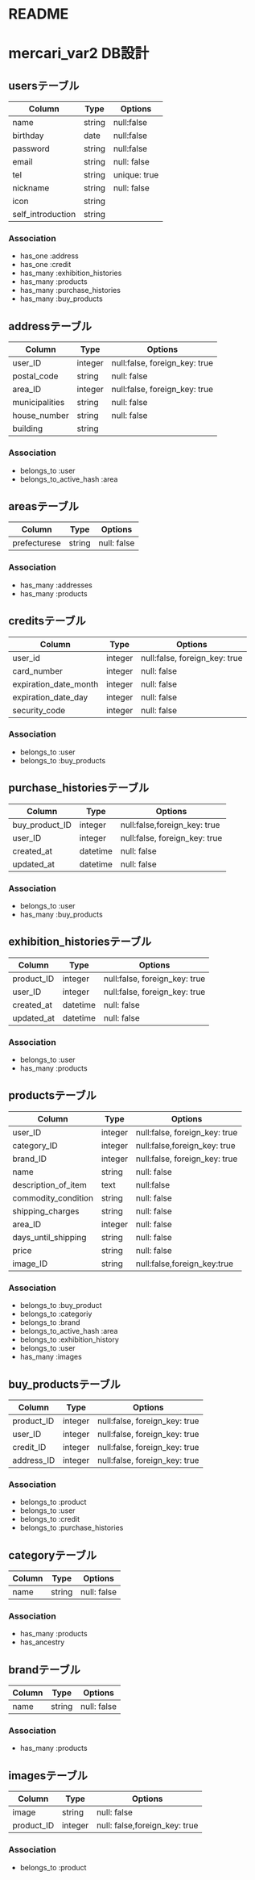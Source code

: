 # README
# mercari_var2 DB設計
## usersテーブル
|Column|Type|Options|
|------|----|-------|
|name|string|null:false|
|birthday|date|null:false|
|password|string|null:false|
|email|string|null: false|
|tel|string|unique: true|
|nickname|string|null: false|
|icon|string||
|self_introduction|string||

### Association
- has_one :address
- has_one :credit
- has_many :exhibition_histories
- has_many :products
- has_many :purchase_histories
- has_many :buy_products

## addressテーブル
|Column|Type|Options|
|------|----|-------|
|user_ID|integer|null:false, foreign_key: true|
|postal_code|string|null: false|
|area_ID|integer|null:false, foreign_key: true|
|municipalities|string|null: false|
|house_number|string|null: false|
|building|string||


### Association
- belongs_to :user
- belongs_to_active_hash :area


## areasテーブル
|Column|Type|Options|
|------|----|-------|
|prefecturese|string|null: false|


### Association
- has_many :addresses
- has_many :products



## creditsテーブル
|Column|Type|Options|
|------|----|-------|
|user_id|integer|null:false, foreign_key: true|
|card_number|integer|null: false|
|expiration_date_month|integer|null: false|
|expiration_date_day|integer|null: false|
|security_code|integer|null: false|

### Association
- belongs_to :user
- belongs_to :buy_products


## purchase_historiesテーブル
|Column|Type|Options|
|------|----|-------|
|buy_product_ID|integer|null:false,foreign_key: true|
|user_ID|integer|null:false, foreign_key: true|
|created_at|datetime|null: false|
|updated_at|datetime|null: false|


### Association
- belongs_to :user
- has_many :buy_products

## exhibition_historiesテーブル
|Column|Type|Options|
|------|----|-------|
|product_ID|integer|null:false, foreign_key: true|
|user_ID|integer|null:false, foreign_key: true|
|created_at|datetime|null: false|
|updated_at|datetime|null: false|


### Association
- belongs_to :user
- has_many :products


## productsテーブル
|Column|Type|Options|
|------|----|-------|
|user_ID|integer|null:false, foreign_key: true|
|category_ID|integer|null:false,foreign_key: true|
|brand_ID|integer|null:false, foreign_key: true|
|name|string|null: false|
|description_of_item|text|null:false|
|commodity_condition|string|null: false|
|shipping_charges|string|null: false|
|area_ID|integer|null: false|
|days_until_shipping|string|null: false|
|price|string|null: false|
|image_ID|string|null:false,foreign_key:true|


### Association
- belongs_to :buy_product
- belongs_to :categoriy
- belongs_to :brand
- belongs_to_active_hash :area
- belongs_to :exhibition_history
- belongs_to :user
- has_many :images


## buy_productsテーブル
|Column|Type|Options|
|------|----|-------|
|product_ID|integer|null:false, foreign_key: true|
|user_ID|integer|null:false, foreign_key: true|
|credit_ID|integer|null:false, foreign_key: true|
|address_ID|integer|null:false, foreign_key: true|



### Association
- belongs_to :product
- belongs_to :user
- belongs_to :credit
- belongs_to :purchase_histories



## categoryテーブル
|Column|Type|Options|
|------|----|-------|
|name|string|null: false|


### Association
- has_many :products
- has_ancestry

## brandテーブル
|Column|Type|Options|
|------|----|-------|
|name|string|null: false|


### Association
- has_many :products


## imagesテーブル
|Column|Type|Options|
|------|----|-------|
|image|string|null: false|
|product_ID|integer|null: false,foreign_key: true|


### Association
- belongs_to :product
